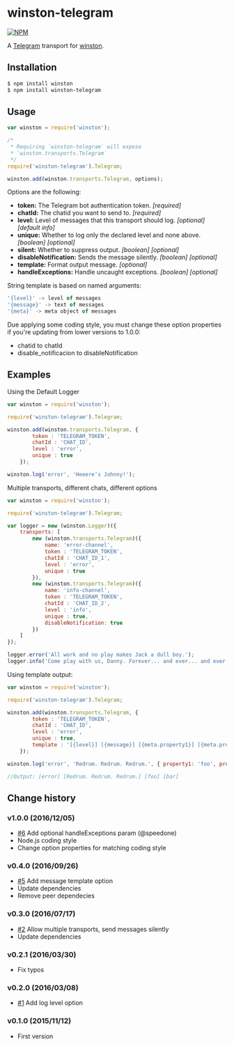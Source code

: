 # winston-telegram

[![NPM](https://nodei.co/npm/winston-telegram.png?downloads=true&downloadRank=true&stars=true)](https://nodei.co/npm/winston-telegram/)

A [Telegram][0] transport for [winston][1].

## Installation

``` sh
$ npm install winston
$ npm install winston-telegram
```

## Usage
``` js
var winston = require('winston');

/*
 * Requiring `winston-telegram` will expose
 * `winston.transports.Telegram`
 */
require('winston-telegram').Telegram;

winston.add(winston.transports.Telegram, options);
```

Options are the following:

* __token:__ The Telegram bot authentication token. *[required]*
* __chatId:__ The chatid you want to send to. *[required]*
* __level:__ Level of messages that this transport should log. *[optional]* *[default info]*
* __unique:__ Whether to log only the declared level and none above. *[boolean]* *[optional]*
* __silent:__ Whether to suppress output. *[boolean]* *[optional]*
* __disableNotification:__ Sends the message silently. *[boolean]* *[optional]*
* __template:__ Format output message. *[optional]*
* __handleExceptions:__ Handle uncaught exceptions. *[boolean]* *[optional]*

String template is based on named arguments:
``` js
'{level}' -> level of messages
'{message}' -> text of messages
'{meta}' -> meta object of messages
```

Due applying some coding style, you must change these option properties if you're updating from lower versions to 1.0.0:

- chatid to chatId
- disable_notificacion to disableNotification

## Examples
Using the Default Logger 
``` js
var winston = require('winston');

require('winston-telegram').Telegram;

winston.add(winston.transports.Telegram, {
		token : 'TELEGRAM_TOKEN',
		chatId : 'CHAT_ID',
		level : 'error',
		unique : true	
    });

winston.log('error', 'Heeere’s Johnny!');
```
Multiple transports, different chats, different options
``` js
var winston = require('winston');

require('winston-telegram').Telegram;

var logger = new (winston.Logger)({
	transports: [
		new (winston.transports.Telegram)({
			name: 'error-channel',
			token : 'TELEGRAM_TOKEN',
			chatId : 'CHAT_ID_1',
			level : 'error',
			unique : true	
		}),
		new (winston.transports.Telegram)({
			name: 'info-channel',
			token : 'TELEGRAM_TOKEN',
			chatId : 'CHAT_ID_2',
			level : 'info',
			unique : true,
			disableNotification: true
		})
	]
});

logger.error('All work and no play makes Jack a dull boy.');
logger.info('Come play with us, Danny. Forever... and ever... and ever.');
```

Using template output:
``` js
var winston = require('winston');

require('winston-telegram').Telegram;

winston.add(winston.transports.Telegram, {
		token : 'TELEGRAM_TOKEN',
		chatId : 'CHAT_ID',
		level : 'error',
		unique : true,
		template : '[{level}] [{message}] [{meta.property1}] [{meta.property2}]'
    });

winston.log('error', 'Redrum. Redrum. Redrum.', { property1: 'foo', property2: 'bar' });

//Output: [error] [Redrum. Redrum. Redrum.] [foo] [bar]
```

## Change history

### v1.0.0 (2016/12/05)
- [#6](https://github.com/ivanmarban/winston-telegram/pull/6) Add optional handleExceptions param (@speedone)
- Node.js coding style
- Change option properties for matching coding style

### v0.4.0 (2016/09/26)
- [#5](https://github.com/ivanmarban/winston-telegram/issues/5) Add message template option
- Update dependencies
- Remove peer dependecies

### v0.3.0 (2016/07/17)
- [#2](https://github.com/ivanmarban/winston-telegram/issues/2) Allow multiple transports, send messages silently
- Update dependencies

### v0.2.1 (2016/03/30)
- Fix typos

### v0.2.0 (2016/03/08)
- [#1](https://github.com/ivanmarban/winston-telegram/issues/1) Add log level option

### v0.1.0 (2015/11/12)
- First version

[0]: https://telegram.org/
[1]: https://github.com/flatiron/winston
